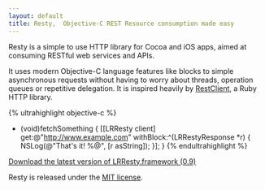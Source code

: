```yaml
---
layout: default
title: Resty,  Objective-C REST Resource consumption made easy
---
```


Resty is a simple to use HTTP library for Cocoa and iOS apps, aimed at consuming RESTful web services and APIs. 

It uses modern Objective-C language features like blocks to simple asynchronous requests without having to worry about threads, operation queues or repetitive delegation. It is inspired heavily by [RestClient](http://github.com/archiloque/rest-client), a Ruby HTTP library.

{% ultrahighlight objective-c %}
- (void)fetchSomething
{
  [[LRResty client] get:@"http://www.example.com" withBlock:^(LRRestyResponse *r) {
    NSLog(@"That's it! %@", [r asString]);
  }];
}
{% endultrahighlight %}

<div class="download">
  <a href="http://github.com/downloads/lukeredpath/LRResty/LRResty-0.9.dmg">Download the latest version of LRResty.framework (0.9)</a>
  
  <p class="license">Resty is released under the <a href="http://en.wikipedia.org/wiki/MIT_License">MIT license</a>.</p>
</div>

